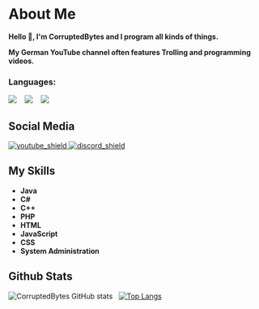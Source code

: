 [youtube_shield]: https://img.shields.io/badge/YouTube-red
[discord_shield]: https://img.shields.io/badge/Discord-blue
[youtube]: https://youtube.com/c/CorruptedBytes
[discord]: https://discord.corruptedbytes.de/

# About Me
**Hello 👋,
I'm CorruptedBytes and I program all kinds of things.**

**My German YouTube channel often features Trolling and programming videos.**


### Languages:
<p>
<a href="#"><img src="https://github.com/yammadev/flag-icons/raw/master/png/RU@2x.png?raw=true" /></a>
&nbsp;&nbsp;
<a href="#"><img src="https://github.com/yammadev/flag-icons/raw/master/png/DE@2x.png?raw=true" /></a>
&nbsp;&nbsp;
<a href="#"><img src="https://github.com/yammadev/flag-icons/raw/master/png/GB@2x.png?raw=true" /></a>
</p>

## Social Media
[ ![youtube_shield][] ][youtube]
[ ![discord_shield][] ][discord]


## My Skills
- **Java**
- **C#**
- **C++**
- **PHP**
- **HTML**
- **JavaScript**
- **CSS**
- **System Administration**

## Github Stats

  
![CorruptedBytes GitHub stats](https://github-readme-stats.vercel.app/api?username=CorruptedBytes&show_icons=true&theme=radical&title_color=cc0000&text_color=ffffff&icon_color=800000) &nbsp; [![Top Langs](https://github-readme-stats.vercel.app/api/top-langs/?username=CorruptedBytes&show_icons=true&bg_color=141321&layout=compact&title_color=ffffff&text_color=ffffff&icon_color=800000)](https://github.com/anuraghazra/github-readme-stats)



